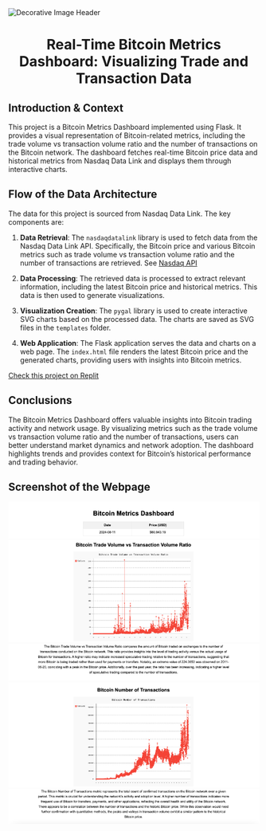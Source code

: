 <img src="https://ospreyfx.com/wp-content/uploads/2021/04/Beginners-Guide-to-Trading-Bitcoin.jpg" alt="Decorative Image Header" style="width: 100%; height: 300px; object-fit: cover;">

# <p align="center"> Real-Time Bitcoin Metrics Dashboard: Visualizing Trade and Transaction Data </p>

## Introduction & Context

This project is a Bitcoin Metrics Dashboard implemented using Flask. It provides a visual representation of Bitcoin-related metrics, including the trade volume vs transaction volume ratio and the number of transactions on the Bitcoin network. The dashboard fetches real-time Bitcoin price data and historical metrics from Nasdaq Data Link and displays them through interactive charts.

## Flow of the Data Architecture

The data for this project is sourced from Nasdaq Data Link. The key components are:

1. **Data Retrieval**: The `nasdaqdatalink` library is used to fetch data from the Nasdaq Data Link API. Specifically, the Bitcoin price and various Bitcoin metrics such as trade volume vs transaction volume ratio and the number of transactions are retrieved. See [Nasdaq API](https://www.nasdaq.com/solutions/data-link-api)
   
2. **Data Processing**: The retrieved data is processed to extract relevant information, including the latest Bitcoin price and historical metrics. This data is then used to generate visualizations.

3. **Visualization Creation**: The `pygal` library is used to create interactive SVG charts based on the processed data. The charts are saved as SVG files in the `templates` folder.

4. **Web Application**: The Flask application serves the data and charts on a web page. The `index.html` file renders the latest Bitcoin price and the generated charts, providing users with insights into Bitcoin metrics.

[Check this project on Replit](https://replit.com/@grisales1803/Assignment8ConnectedData#main.py)

## Conclusions

The Bitcoin Metrics Dashboard offers valuable insights into Bitcoin trading activity and network usage. By visualizing metrics such as the trade volume vs transaction volume ratio and the number of transactions, users can better understand market dynamics and network adoption. The dashboard highlights trends and provides context for Bitcoin’s historical performance and trading behavior.

## Screenshot of the Webpage

![Webpage Screenshot](static/Picture1.png)
![Webpage Screenshot](static/Picture2.png)
![Webpage Screenshot](static/Picture3.png)
![Webpage Screenshot](static/Picture4.png)
![Webpage Screenshot](static/Picture5.png)
